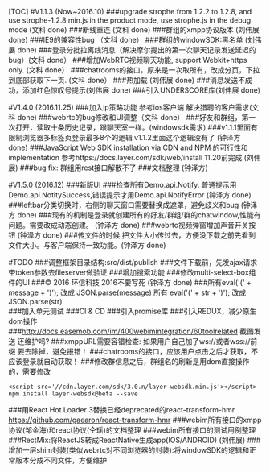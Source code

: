 [TOC]
#V1.1.3 (Now~2016.10)
###upgrade strophe from 1.2.2 to 1.2.8, and use strophe-1.2.8.min.js in the product mode, use strophe.js in the debug mode (文科 done)
###断线重连 (文科 done)
###群组的xmpp协议版本  (刘伟展 done)
###IE9的兼容性bug （文科 done）
###群组的windowSDK:黑名单 (刘伟展 done)
###登录分批拉离线消息（解决摩尔提出的第一次聊天记录发送延迟的bug）(文科 done）
###增加WebRTC视频聊天功能, support Webkit+https only. (文科 done）
###chatrooms的接口，原来是一次取所有，改成分页，下拉到底部获取下一页. (文科 done）
###热加载 (刘伟展 done)
###消息发送不成功，添加红色惊叹号提示(刘伟展 done)
###引入UNDERSCORE库(刘伟展 done)

#V1.4.0 (2016.11.25)
###加入ip策略功能 参考ios客户端 解决猎聘的客户需求(文科 done)
###webrtc的bug修改和UI调整（文科 done）
###好友和群组，第一次打开，读取十条历史记录，跟聊天室一样。(windowsdk需求)
###v1.1.1里面有限制浏览器多标签页登录最多8个的逻辑 v1.1.2里面这个逻辑没有了 (钟泽方 done)
###JavaScript Web SDK installation via CDN and NPM 的可行性和implementation 参考https://docs.layer.com/sdk/web/install 11.20前完成  (刘伟展)
###bug fix: 群组用rest接口解散不了
###文档整理 (钟泽方)


#V1.5.0 (2016.12)
###新版UI
###检查所有Demo.api.Notify. 普通提示用Demo.api.NotitySuccess,错误提示才用Demo.api.NotifyError (钟泽方 done)
###leftbar分类切换时，右侧的聊天窗口需要替换成遮罩，避免歧义和bug                    (钟泽方 done)
###现有的机制是登录就创建所有的好友/群组/群的chatwindow,性能有问题。需要改成动态创建。 (钟泽方 done)
###webrtc视频弹窗增加声音开关按钮                                                (钟泽方 done)
###传文件的时候 把文件大小传过去，方便没下载之前先看到文件大小。与客户端保持一致功能。(钟泽方 done)

#TODO 
###调整框架目录结构:src/dist/publish
###文件下载前，先发ajax请求带token参数去fileserver做验证
###增加搜索功能
###修改multi-select-box组件的UI
###© 2016 环信科技  2016不要写死 (钟泽方 done)
###所有eval('(' + message + ')');  改成 JSON.parse(message)  所有 eval('(' + str + ')');  改成 JSON.parse(str)  
###加入单元测试
###CI & CD
###引入promise库
###引入REDUX，减少原生dom操作
###http://docs.easemob.com/im/400webimintegration/60toolrelated 截图发送 还维护吗?
###xmppURL需要容错检查: 如果用户自己加了ws://或者wss://前缀 要去除掉，避免报错！
###chatrooms的接口，应该用户点击之后才获取，不应该登录就自动获取！
###修改群信息之后，群组名的刷新是用dom直接操作的，需要修改

```
<script src='//cdn.layer.com/sdk/3.0.n/layer-websdk.min.js'></script>
npm install layer-websdk@beta --save
```
###用React Hot Loader 3替换已经deprecated的react-transform-hmr https://github.com/gaearon/react-transform-hmr
###webim所有接口的xmpp协议(邹金海)和react协议(仝瑶)的文档整理
###webim所有接口的测试用例整理
###RectMix:将ReactJS转成ReactNative生成app(IOS/ANDROID) (刘伟展)
###增加一层shim封装(类似webrtc对不同浏览器的封装):将windowSDK的逻辑和正常版本分成不同文件，方便维护
